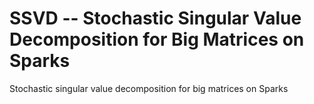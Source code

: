 SSVD -- Stochastic Singular Value Decomposition for Big Matrices on Sparks
====

Stochastic singular value decomposition for big matrices on Sparks
